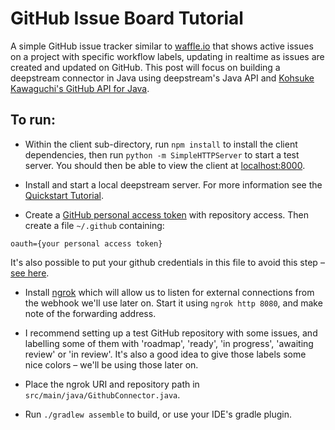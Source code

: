 # GitHub Issue Board Tutorial

A simple GitHub issue tracker similar to [waffle.io](//waffle.io/) that shows
active issues on a project with specific workflow labels, updating in realtime
as issues are created and updated on GitHub. This post will focus on building a
deepstream connector in Java using deepstream's Java API and [Kohsuke
Kawaguchi's GitHub API for Java](//github-api.kohsuke.org/).

## To run:

- Within the client sub-directory, run `npm install` to install the client
  dependencies, then run `python -m SimpleHTTPServer` to start a test server.
  You should then be able to view the client at
  [localhost:8000](//localhost:8000/).

- Install and start a local deepstream server. For more information 
see the [Quickstart Tutorial](//deepstream.io/tutorials/core/getting-started-quickstart/).

- Create a [GitHub personal access token](//github.com/settings/tokens/) with 
repository access. Then create a file `~/.github` containing:
```
oauth={your personal access token}
``` 
It's also possible to put your github credentials in this file to avoid this
step – [see here](//http://github-api.kohsuke.org//).

- Install [ngrok](//ngrok.com/) which will allow us to listen for external connections
from the webhook we'll use later on. Start it using `ngrok http 8080`, and make note of the
forwarding address.

- I recommend setting up a test GitHub repository with some issues, and labelling
some of them with 'roadmap', 'ready', 'in progress', 'awaiting review' or 'in review'. 
It's also a good idea to give those labels some nice colors – we'll be using those later on.

- Place the ngrok URI and repository path in `src/main/java/GithubConnector.java`.

- Run `./gradlew assemble` to build, or use your IDE's gradle plugin. 
